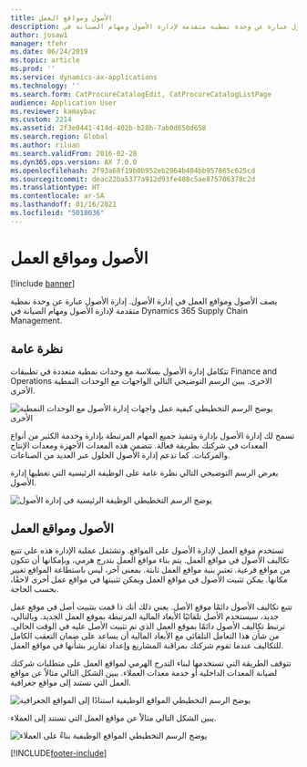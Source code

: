 ```yaml
---
title: الأصول ومواقع العمل
description: يصف الأصول ومواقع العمل في إدارة الأصول. إدارة الأصول عبارة عن وحدة نمطية متقدمة لإدارة الأصول ومهام الصيانة في Dynamics 365 Supply Chain Management.
author: josaw1
manager: tfehr
ms.date: 06/24/2019
ms.topic: article
ms.prod: ''
ms.service: dynamics-ax-applications
ms.technology: ''
ms.search.form: CatProcureCatalogEdit, CatProcureCatalogListPage
audience: Application User
ms.reviewer: kamaybac
ms.custom: 2214
ms.assetid: 2f3e0441-414d-402b-b28b-7ab0d650d658
ms.search.region: Global
ms.author: riluan
ms.search.validFrom: 2016-02-28
ms.dyn365.ops.version: AX 7.0.0
ms.openlocfilehash: 2f93a68f19b0b952eb2964b404bb957865c625cd
ms.sourcegitcommit: deac22ba5377a912d93fe408c5ae875706378c2d
ms.translationtype: HT
ms.contentlocale: ar-SA
ms.lasthandoff: 01/16/2021
ms.locfileid: "5018036"
---
```

# <a name="functional-locations-and-assets"></a>الأصول ومواقع العمل

[!include [banner](../../includes/banner.md)]

 

يصف الأصول ومواقع العمل في إدارة الأصول. إدارة الأصول عبارة عن وحدة نمطية متقدمة لإدارة الأصول ومهام الصيانة في Dynamics 365 Supply Chain Management.

## <a name="overview"></a>نظرة عامة

تتكامل إدارة الأصول بسلاسة مع وحدات نمطية متعددة في تطبيقات Finance and Operations الاخرى. يبين الرسم التوضيحي التالي الواجهات مع الوحدات النمطية الأخرى.

![يوضح الرسم التخطيطي كيفية عمل واجهات إدارة الأصول مع الوحدات النمطية الأخرى](media/01-overview-image.png)

تسمح لك إدارة الأصول بإدارة وتنفيذ جميع المهام المرتبطة بإدارة وخدمة الكثير من أنواع المعدات في شركتك بطريقة فعالة. تتضمن هذه المعدات الأجهزة ومعدات الإنتاج والمركبات. كما تدعم إدارة الأصول الحلول عبر العديد من الصناعات.

يعرض الرسم التوضيحي التالي نظرة عامة على الوظيفة الرئيسية التي تغطيها إدارة الأصول.

![يوضح الرسم التخطيطي الوظيفة الرئيسية في إدارة الأصول](media/02-overview-image.png)

## <a name="functional-locations-and-assets"></a>الأصول ومواقع العمل

تستخدم موقع العمل لإدارة الأصول على المواقع. وتشتمل عملية الإدارة هذه علي تتبع تكاليف الأصول في مواقع العمل. يتم بناء مواقع العمل بتدرج هرمي، وبإمكانها أن تتكون من مواقع فرعية. تعتبر بنية مواقع العمل ثابتة. بمعنى آخر، ليس باستطاعة المواقع تغيير مكانها. يمكن تثبيت الأصول في مواقع العمل ويمكن تثبيتها في مواقع عمل أخرى لاحقًا، بحسب الحاجة.

تتبع تكاليف الأصول دائمًا موقع الأصل. يعني ذلك أنك ذا قمت بتثبيت أصل في موقع عمل جديد، سيستخدم الأصل تلقائيًا الأبعاد المالية المرتبطة بموقع العمل الجديد. وبالتالي، ترتبط تكاليف الأصول دائمًا بموقع العمل الذي تم تثبيت الأصل عليه في الوقت الحالي. من شأن هذا التعامل التلقائي مع الأبعاد المالية أن يساعد على ضمان التعقب الكامل للتكاليف عندما تقوم شركتك بمراقبة المشاريع وإعداد تقارير بشأنها في مواقع العمل.

تتوقف الطريقة التي تستخدمها لبناء التدرج الهرمي لمواقع العمل على متطلبات شركتك لصيانة المعدات الداخلية أو خدمة معدات العملاء. يبين الشكل التالي مثالاً عن مواقع العمل التي تستند إلى مواقع جغرافية.

![يوضح الرسم التخطيطي المواقع الوظيفية استنادًا إلى المواقع الجغرافية](media/03-overview-image.png)

يبين الشكل التالي مثالاً عن مواقع العمل التي تستند إلى العملاء.

![يوضح الرسم التخطيطي المواقع الوظيفية بناءً على العملاء](media/04-overview-image.png)


[!INCLUDE[footer-include](../../../includes/footer-banner.md)]